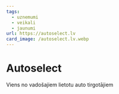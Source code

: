 ```yaml
---
tags:
  - uznemumi
  - veikali
  - jaunumi
url: https://autoselect.lv
card_image: /autoselect.lv.webp
---
```


# Autoselect

Viens no vadošajiem lietotu auto tirgotājiem
